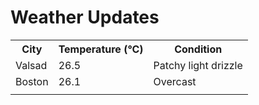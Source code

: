 # Weather Updates

<!-- WEATHER-UPDATE-START -->
<table><tr><th>City</th><th>Temperature (°C)</th><th>Condition</th></tr><tr><td>Valsad</td><td>26.5</td><td>Patchy light drizzle</td></tr><tr><td>Boston</td><td>26.1</td><td>Overcast</td></tr><tr><td></td><td></td><td></td></tr></table>
<!-- WEATHER-UPDATE-END -->
